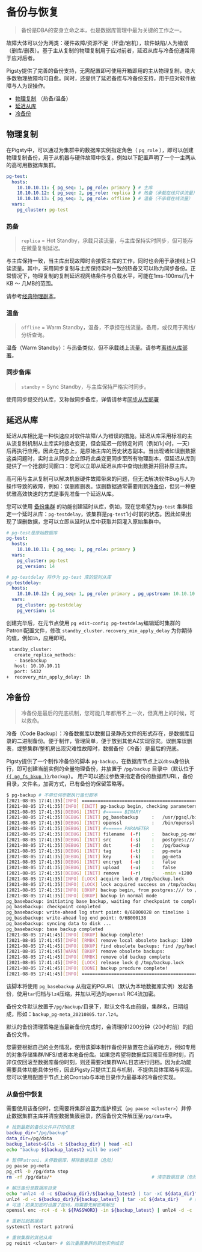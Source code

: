 # 备份与恢复

> 备份是DBA的安身立命之本，也是数据库管理中最为关键的工作之一。

故障大体可以分为两类：硬件故障/资源不足（坏盘/宕机），软件缺陷/人为错误（删库/删表）。基于主从复制的物理复制用于应对前者，延迟从库与冷备份通常用于应对后者。

Pigsty提供了完善的备份支持，无需配置即可使用开箱即用的主从物理复制，绝大多数物理故障均可自愈。同时，还提供了延迟备库与冷备份支持，用于应对软件故障与人为误操作。

* [物理复制](#物理复制) （热备/温备）
* [延迟从库](#延迟从库)
* [冷备份](#冷备份)



## 物理复制

在Pigsty中，可以通过为集群中的数据库实例指定角色（ `pg_role` ），即可以创建物理复制备份，用于从机器与硬件故障中恢复。例如以下配置声明了一个一主两从的高可用数据库集群。

```yaml
pg-test:
  hosts:
    10.10.10.11: { pg_seq: 1, pg_role: primary } # 主库
    10.10.10.12: { pg_seq: 2, pg_role: replica } # 热备（承载在线只读流量）
    10.10.10.13: { pg_seq: 3, pg_role: offline } # 温备（不承载在线流量）
  vars:
    pg_cluster: pg-test
```



### 热备

> `replica` = Hot Standby，承载只读流量，与主库保持实时同步，但可能存在微量复制延迟。

与主库保持一致，当主库出现故障时会接管主库的工作，同时也会用于承接线上只读流量。其中，采用同步复制与主库保持实时一致的热备又可以称为同步备份。正常情况下，物理复制的复制延迟视网络条件与负载水平，可能在1ms-100ms/几十KB ～ 几MB的范围。

请参考[经典物理副本](d-pgsql.md#主从集群)。



### 温备

> `offline` = Warm Standby，温备，不承担在线流量。备用，或仅用于离线/分析查询。

温备（Warm Standby）：与热备类似，但不承载线上流量。请参考[离线从库部署](d-pgsql.md#离线从库)。



### 同步备库

> `standby` = Sync Standby，与主库保持严格实时同步。

使用同步提交的从库，又称做同步备库，详情请参考[同步从库部署](d-pgsql.md#同步从库)



## 延迟从库

延迟从库相比是一种快速应对软件故障/人为错误的措施。延迟从库采用标准的主从流复制机制从主库实时接收变更，但会延迟一段特定时间（例如1小时，一天）后再执行应用。因此在状态上，是原始主库的历史状态副本。当出现诸如误删数据这类问题时，实时主从同步会立即将此类变更同步至所有物理副本，但延迟从库则提供了一个抢救时间窗口：您可以立即从延迟从库中查询出数据并回补原主库。

高可用与主从复制可以解决机器硬件故障带来的问题，但无法解决软件Bug与人为操作导致的故障，例如：误删库删表。误删数据通常需要用到[冷备份](t-backup.md)，但另一种更优雅高效快速的方式是事先准备一个延迟从库。

您可以使用 [备份集群](#备份集群) 的功能创建延时从库，例如，现在您希望为`pg-test` 集群指定一个延时从库：`pg-testdelay`，该集群是`pg-test`1小时前的状态。因此如果出现了误删数据，您可以立即从延时从库中获取并回灌入原始集群中。


```yaml
# pg-test是原始数据库
pg-test:
  hosts:
    10.10.10.11: { pg_seq: 1, pg_role: primary }
  vars:
    pg_cluster: pg-test
    pg_version: 14

# pg-testdelay 将作为 pg-test 库的延时从库
pg-testdelay:
  hosts:
    10.10.10.12: { pg_seq: 1, pg_role: primary , pg_upstream: 10.10.10.11 } # 实际角色为 Standby Leader
  vars:
    pg_cluster: pg-testdelay
    pg_version: 14          
```

创建完毕后，在元节点使用 `pg edit-config pg-testdelay`编辑延时集群的Patroni配置文件，修改 `standby_cluster.recovery_min_apply_delay` 为你期待的值，例如`1h`，应用即可。

```bash
 standby_cluster:
   create_replica_methods:
   - basebackup
   host: 10.10.10.11
   port: 5432
+  recovery_min_apply_delay: 1h
```



## 冷备份

> 冷备份是最后的兜底机制，您可能几年都用不上一次，但真用上的时候，可以救命。 

冷备（Code Backup）：冷备数据库以数据目录静态文件的形式存在，是数据库目录的二进制备份。便于制作，管理简单，便于放到其他AZ实现容灾。误删库误删表，或整集群/整机房出现灾难性故障时，数据备份（冷备）是最后的兜底。

Pigsty提供了一个制作冷备份的脚本 `pg-backup`，在数据库节点上以`dbsu`身份执行，即可创建当前实例的全量物理备份，并放置于 `/pg/backup` 目录中（默认位于 [`{{ pg_fs_bkup }}`](v-pgsql.md#pg_fs_bkup)`/backup`）。
用户可以通过参数来指定备份的数据库URL，备份目录，文件名，加密方式，已有备份的保留策略等。


```bash
$ pg-backup # 不带任何参数执行备份脚本
[2021-08-05 17:41:35][INFO] ================================================================
[2021-08-05 17:41:35][INFO] [INIT] pg-backup begin, checking parameters
[2021-08-05 17:41:35][DEBUG] [INIT] #====== BINARY
[2021-08-05 17:41:35][DEBUG] [INIT] pg_basebackup     :   /usr/pgsql/bin/pg_basebackup
[2021-08-05 17:41:35][DEBUG] [INIT] openssl           :   /bin/openssl
[2021-08-05 17:41:35][DEBUG] [INIT] #====== PARAMETER
[2021-08-05 17:41:35][DEBUG] [INIT] filename  (-f)    :   backup_pg-meta_20210805.tar.lz4
[2021-08-05 17:41:35][DEBUG] [INIT] src       (-s)    :   postgres:///
[2021-08-05 17:41:35][DEBUG] [INIT] dst       (-d)    :   /pg/backup
[2021-08-05 17:41:35][DEBUG] [INIT] tag       (-t)    :   pg-meta
[2021-08-05 17:41:35][DEBUG] [INIT] key       (-k)    :   pg-meta
[2021-08-05 17:41:35][DEBUG] [INIT] encrypt   (-e)    :   false
[2021-08-05 17:41:35][DEBUG] [INIT] upload    (-u)    :   false
[2021-08-05 17:41:35][DEBUG] [INIT] remove    (-r)    :   -mmin +1200
[2021-08-05 17:41:35][INFO] [LOCK] acquire lock @ /tmp/backup.lock
[2021-08-05 17:41:35][INFO] [LOCK] lock acquired success on /tmp/backup.lock, pid=25438
[2021-08-05 17:41:35][INFO] [BKUP] backup begin, from postgres:/// to /pg/backup/backup_pg-meta_20210805.tar.lz4
[2021-08-05 17:41:35][INFO] [BKUP] backup in normal mode
pg_basebackup: initiating base backup, waiting for checkpoint to complete
pg_basebackup: checkpoint completed
pg_basebackup: write-ahead log start point: 0/6B000028 on timeline 1
pg_basebackup: write-ahead log end point: 0/6B000138
pg_basebackup: syncing data to disk ...
pg_basebackup: base backup completed
[2021-08-05 17:41:45][INFO] [BKUP] backup complete!
[2021-08-05 17:41:45][INFO] [RMBK] remove local obsolete backup: 1200
[2021-08-05 17:41:45][INFO] [BKUP] find obsolete backups: find /pg/backup/ -maxdepth 1 -type f -mmin +1200 -name 'backup*.lz4'
[2021-08-05 17:41:45][WARN] [BKUP] remove obsolete backups:
[2021-08-05 17:41:45][INFO] [RMBK] remove old backup complete
[2021-08-05 17:41:45][INFO] [LOCK] release lock @ /tmp/backup.lock
[2021-08-05 17:41:45][INFO] [DONE] backup procdure complete!
[2021-08-05 17:41:45][INFO] ================================================================
```

该脚本将使用 `pg_basebackup` 从指定的PGURL（默认为本地数据库实例）发起备份，使用`tar`归档与`lz4`压缩，并加以可选的`openssl` RC4流加密。

备份文件默认放置于`/pg/backup/`目录下，默认文件名由前缀，集群名，日期组成，形如：`backup_pg-meta_20210805.tar.lz4`。

默认的备份清理策略是当最新备份完成时，会清理掉1200分钟（20小时前）的旧备份文件。

您需要根据自己的业务情况，使用该脚本制作备份并放置在合适的地方，例如专用的对象存储集群/NFS/或者本地备份盘。如果您希望将数据库回溯至任意时刻，而非仅仅回滚至数据库备份时刻，则还需要对集群WAL日志进行归档。因为此功能需要具体功能具体分析，因此Pigsty只提供工具与机制，不提供具体策略与实现。您可以使用配置于节点上的Crontab与本地目录作为最基本的冷备份实现。




### 从备份中恢复

需要使用该备份时，您需要将集群设置为维护模式（`pg pause <cluster>`）并停止数据集群主库并清空数据集簇目录，然后备份文件解压至`/pg/data`中。

```bash
# 找到最新的备份文件并打印信息
backup_dir="/pg/backup"
data_dir=/pg/data
backup_latest=$(ls -t ${backup_dir} | head -n1)
echo "backup ${backup_latest} will be used"

# 暂停Patroni，关停数据库，移除数据目录（危险）
pg pause pg-meta
pg_ctl -D /pg/data stop
rm -rf /pg/data/*                                     # 清空数据目录（危险）

# 解压备份至数据库目录
echo "unlz4 -d -c ${backup_dir}/${backup_latest} | tar -xC ${data_dir}"
unlz4 -d -c ${backup_dir}/${backup_latest} | tar -xC ${data_dir}    # 解压至数据库目录
# 可选：如果加密时设置了密码，则需要先解密再解压
openssl enc -rc4 -d -k ${PASSWORD} -in ${backup_latest} | unlz4 -d -c | tar -xC ${data_dir}

# 重新拉起数据库
systemctl restart patroni

# 重做集群的其他从库
pg reinit <cluster> # 依次重置集群的其他实例成员
```
